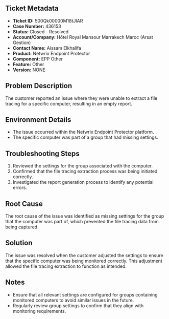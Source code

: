 ## Ticket Metadata
- **Ticket ID:** 500Qk00000M18tJIAR
- **Case Number:** 436153
- **Status:** Closed - Resolved
- **Account/Company:** Hôtel Royal Mansour Marrakech Maroc (Arsat Gestion)
- **Contact Name:** Aissam Elkhalifa
- **Product:** Netwrix Endpoint Protector
- **Component:** EPP Other
- **Feature:** Other
- **Version:** NONE

## Problem Description
The customer reported an issue where they were unable to extract a file tracing for a specific computer, resulting in an empty report.

## Environment Details
- The issue occurred within the Netwrix Endpoint Protector platform.
- The specific computer was part of a group that had missing settings.

## Troubleshooting Steps
1. Reviewed the settings for the group associated with the computer.
2. Confirmed that the file tracing extraction process was being initiated correctly.
3. Investigated the report generation process to identify any potential errors.

## Root Cause
The root cause of the issue was identified as missing settings for the group that the computer was part of, which prevented the file tracing data from being captured.

## Solution
The issue was resolved when the customer adjusted the settings to ensure that the specific computer was being monitored correctly. This adjustment allowed the file tracing extraction to function as intended.

## Notes
- Ensure that all relevant settings are configured for groups containing monitored computers to avoid similar issues in the future.
- Regularly review group settings to confirm that they align with monitoring requirements.